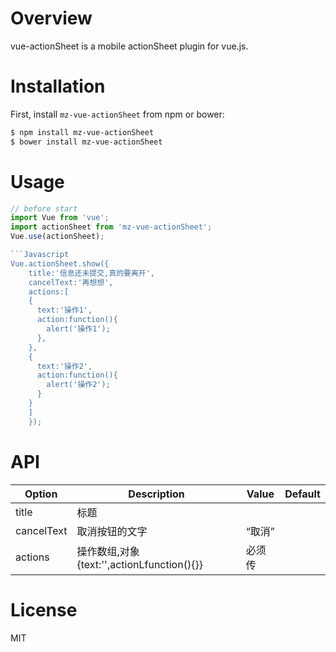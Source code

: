 # Overview
vue-actionSheet is a mobile actionSheet plugin for vue.js.

# Installation
First, install `mz-vue-actionSheet` from npm or bower:
```bash
$ npm install mz-vue-actionSheet
$ bower install mz-vue-actionSheet
```

# Usage
```Javascript
// before start
import Vue from 'vue';
import actionSheet from 'mz-vue-actionSheet';
Vue.use(actionSheet);

```Javascript
Vue.actionSheet.show({
    title:'信息还未提交,真的要离开',
    cancelText:'再想想',
    actions:[
    {
      text:'操作1',
      action:function(){
        alert('操作1');
      },
    },
    {
      text:'操作2',
      action:function(){
        alert('操作2');
      }
    }
    ]
    });

```

# API
| Option      | Description                                    | Value                   | Default  |
|-----------  |------------------------------------------------|-------------------------|----------|
| title       | 标题                                            |                         |          |
| cancelText  | 取消按钮的文字                                    |  “取消”                  |           |
| actions     | 操作数组,对象{text:'',actionLfunction(){}}         |      必须传                   |          |


# License
MIT